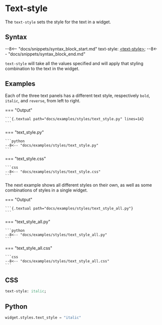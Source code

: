 # Text-style

The `text-style` sets the style for the text in a widget.

## Syntax

--8<-- "docs/snippets/syntax_block_start.md"
text-style: <a href="../../css_types/text_style">&lt;text-style&gt;</a>;
--8<-- "docs/snippets/syntax_block_end.md"

`text-style` will take all the values specified and will apply that styling combination to the text in the widget.

## Examples

Each of the three text panels has a different text style, respectively `bold`, `italic`, and `reverse`, from left to right.

=== "Output"

    ```{.textual path="docs/examples/styles/text_style.py" lines=14}
    ```

=== "text_style.py"

    ```python
    --8<-- "docs/examples/styles/text_style.py"
    ```

=== "text_style.css"

    ```css
    --8<-- "docs/examples/styles/text_style.css"
    ```

The next example shows all different styles on their own, as well as some combinations of styles in a single widget.

=== "Output"

    ```{.textual path="docs/examples/styles/text_style_all.py"}
    ```

=== "text_style_all.py"

    ```python
    --8<-- "docs/examples/styles/text_style_all.py"
    ```

=== "text_style_all.css"

    ```css
    --8<-- "docs/examples/styles/text_style_all.css"
    ```

## CSS

```sass
text-style: italic;
```

## Python

```python
widget.styles.text_style = "italic"
```

